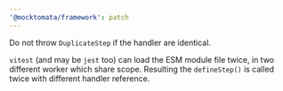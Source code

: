 ```yaml
---
'@mocktomata/framework': patch
---
```


Do not throw `DuplicateStep` if the handler are identical.

`vitest` (and may be `jest` too) can load the ESM module file twice,
in two different worker which share scope.
Resulting the `defineStep()` is called twice with different handler reference.
